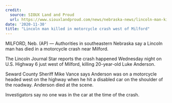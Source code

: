 ```yaml
---
credit:
  source: SIOUX Land and Proud
  url: https://www.siouxlandproud.com/news/nebraska-news/lincoln-man-killed-in-motorcycle-crash-west-of-milford/
date: '2020-11-30'
title: "Lincoln man killed in motorcycle crash west of Milford"
---
```

MILFORD, Neb. (AP) — Authorities in southeastern Nebraska say a Lincoln man has died in a motorcycle crash near Milford.

The Lincoln Journal Star reports the crash happened Wednesday night on U.S. Highway 6 just west of Milford, killing 20-year-old Luke Anderson.

Seward County Sheriff Mike Vance says Anderson was on a motorcycle headed west on the highway when he hit a disabled car on the shoulder of the roadway. Anderson died at the scene.

Investigators say no one was in the car at the time of the crash.

